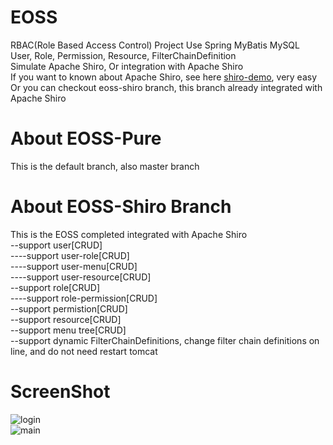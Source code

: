 # EOSS
RBAC(Role Based Access Control) Project Use Spring MyBatis MySQL  
User, Role, Permission, Resource, FilterChainDefinition  
Simulate Apache Shiro, Or integration with Apache Shiro  
If you want to known about Apache Shiro, see here [shiro-demo](https://github.com/jelly-liu/shiro-demo "shiro-demo"), very easy  
Or you can checkout eoss-shiro branch, this branch already integrated with Apache Shiro

# About EOSS-Pure
This is the default branch, also master branch

# About EOSS-Shiro Branch
This is the EOSS completed integrated with Apache Shiro  
--support user[CRUD]  
----support user-role[CRUD]  
----support user-menu[CRUD]  
----support user-resource[CRUD]  
--support role[CRUD]  
----support role-permission[CRUD]  
--support permistion[CRUD]  
--support resource[CRUD]  
--support menu tree[CRUD]  
--support dynamic FilterChainDefinitions, change filter chain definitions on line, and do not need restart tomcat


# ScreenShot  
![login](https://github.com/jelly-liu/EOSS/blob/master/screen_shot_login.png "login")  
![main](https://github.com/jelly-liu/EOSS/blob/master/screen_shot_main.png "main")  
